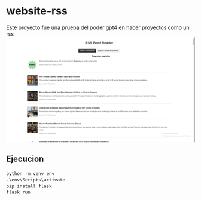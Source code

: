 # website-rss
Este proyecto fue una prueba del poder gpt4 en hacer proyectos como un rss
![preview de la imagen](https://raw.githubusercontent.com/Herrius/website-rss/master/preview_rss.png)
## Ejecucion
```Python
python -m venv env
.\env\Scripts\activate
pip install flask
flask run
```

